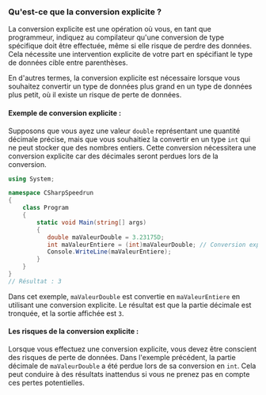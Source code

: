 ### Qu'est-ce que la conversion explicite ?

La conversion explicite est une opération où vous, en tant que programmeur, indiquez au compilateur qu'une conversion de type spécifique doit être effectuée, même si elle risque de perdre des données. Cela nécessite une intervention explicite de votre part en spécifiant le type de données cible entre parenthèses.

En d'autres termes, la conversion explicite est nécessaire lorsque vous souhaitez convertir un type de données plus grand en un type de données plus petit, où il existe un risque de perte de données.

#### Exemple de conversion explicite :

Supposons que vous ayez une valeur `double` représentant une quantité décimale précise, mais que vous souhaitiez la convertir en un type `int` qui ne peut stocker que des nombres entiers. Cette conversion nécessitera une conversion explicite car des décimales seront perdues lors de la conversion.

```csharp
using System;

namespace CSharpSpeedrun
{
    class Program
    {
        static void Main(string[] args)
        {
           double maValeurDouble = 3.23175D; 
           int maValeurEntiere = (int)maValeurDouble; // Conversion explicite
           Console.WriteLine(maValeurEntiere);
        }
    }
}
// Résultat : 3
```

Dans cet exemple, `maValeurDouble` est convertie en `maValeurEntiere` en utilisant une conversion explicite. Le résultat est que la partie décimale est tronquée, et la sortie affichée est `3`.

#### Les risques de la conversion explicite :

Lorsque vous effectuez une conversion explicite, vous devez être conscient des risques de perte de données. Dans l'exemple précédent, la partie décimale de `maValeurDouble` a été perdue lors de sa conversion en `int`. Cela peut conduire à des résultats inattendus si vous ne prenez pas en compte ces pertes potentielles.